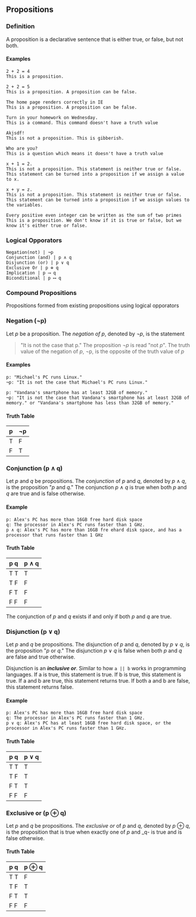 ## Propositions

### Definition
A proposition is a declarative sentence that is either true, or false, but not both.

#### Examples

```
2 + 2 = 4
This is a proposition. 

2 + 2 = 5
This is a proposition. A proposition can be false.

The home page renders correctly in IE
This is a proposition. A proposition can be false.

Turn in your homework on Wednesday.
This is a command. This command doesn't have a truth value

Akjsdf!
This is not a proposition. This is gibberish.

Who are you?
This is a question which means it doesn't have a truth value

x + 1 = 2.
This is not a proposition. This statement is neither true or false. This statement can be turned into a proposition if we assign a value to x.

x + y = z.
This is not a proposition. This statement is neither true or false. This statement can be turned into a proposition if we assign values to the variables.

Every positive even integer can be written as the sum of two primes 
This is a proposition. We don't know if it is true or false, but we know it's either true or false.
```

### Logical Opporators 

```
Negation(not) | ¬p
Conjunction (and) | p ∧ q
Disjunction (or) | p ∨ q
Exclusive Or | p ⊕ q
Implication | p ⟶ q 
Biconditional | p ⟷ q
```

### Compound Propositions

Propositions formed from existing propositions using logical opporators 

### Negation (¬p)

Let _p_ be a proposition. The _negation of p_, denoted by _¬p_, is the statement 
> "It is not the case that p."
The proposition _¬p_ is read "not _p_". The truth value of the negation of _p_, ¬p, is the opposite of the truth value of _p_

#### Examples

```
p: "Michael's PC runs Linux."
¬p: "It is not the case that Michael's PC runs Linux."

p: "Vandana's smartphone has at least 32GB of memory."
¬p: "It is not the case that Vandana's smartphone has at least 32GB of memory." or "Vandana's smartphone has less than 32GB of memory."
```

#### Truth Table

| p | ¬p|
|---|---|
| T | F |
| F | T |

### Conjunction (p ∧ q)

Let _p_ and _q_ be propositions. The _conjunction_ of _p_ and _q_, denoted by _p_ ∧ _q_, is the proposition "_p_ and _q_." The conjunction _p_ ∧ _q_ is true when both _p_ and _q_ are true and is false otherwise.

#### Example

```
p: Alex's PC has more than 16GB free hard disk space
q: The processor in Alex's PC runs faster than 1 GHz.
p ∧ q: Alex's PC has more than 16GB fre ehard disk space, and has a processor that runs faster than 1 GHz
```

#### Truth Table 

|  p    q  | p ∧ q |
|----------|-------|
|  T    T  |   T   |
|  T    F  |   F   |
|  F    T  |   F   |
|  F    F  |   F   |

The conjunction of _p_ and _q_ exists if and only if both _p_ and _q_ are true.

### Disjunction (p ∨ q)

Let _p_ and _q_ be propositions. The disjunction of _p_ and _q_, denoted by _p_ ∨ _q_, is the proposition "_p_ or _q_." The disjunction _p_ ∨ _q_ is false when both _p_ and _q_ are false and true otherwise.

Disjunction is an _**inclusive or**_. Similar to how ```a || b``` works in programming languages.  If a is true, this statement is true. If b is true, this statement is true. If a and b are true, this statement returns true. If both a and b are false, this statement returns false.

#### Example

```
p: Alex's PC has more than 16GB free hard disk space
q: The processor in Alex's PC runs faster than 1 GHz.
p ∨ q: Alex's PC has at least 16GB free hard disk space, or the processor in Alex's PC runs faster than 1 GHz.

```

#### Truth Table 

|  p    q  | p ∨ q |
|----------|-------|
|  T    T  |   T   |
|  T    F  |   T   |
|  F    T  |   T   |
|  F    F  |   F   |

### Exclusive or (p ⊕ q)

Let _p_ and _q_ be propositions. The _exclusive or_ of _p_ and _q_, denoted by _p_  ⊕ _q_, is the proposition that is true when exactly one of _p_ and _q- is true and is false otherwise.

#### Truth Table 

|  p    q  | p ⊕ q |
|----------|-------|
|  T    T  |   F   |
|  T    F  |   T   |
|  F    T  |   T   |
|  F    F  |   F   |

